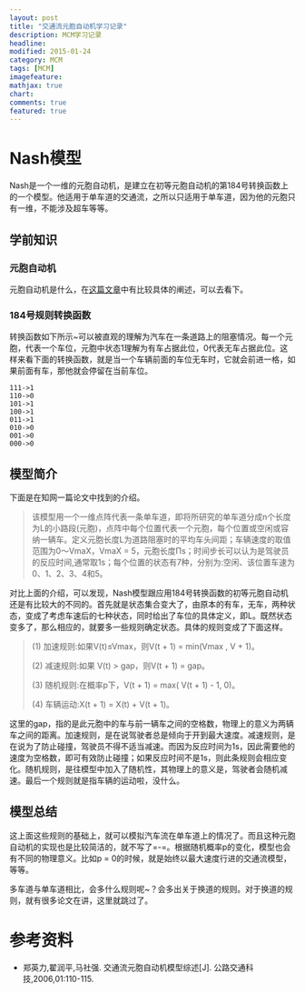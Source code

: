 ```yaml
---
layout: post
title: "交通流元胞自动机学习记录"
description: MCM学习记录
headline: 
modified: 2015-01-24
category: MCM
tags: [MCM]
imagefeature: 
mathjax: true
chart: 
comments: true
featured: true
---
```


# Nash模型

Nash是一个一维的元胞自动机，是建立在初等元胞自动机的第184号转换函数上的一个模型。他适用于单车道的交通流，之所以只适用于单车道，因为他的元胞只有一维，不能涉及超车等等。

## 学前知识

### 元胞自动机

元胞自动机是什么，在[这篇文章](http://gaocegege.com/Blog/mcm/MCM/)中有比较具体的阐述，可以去看下。

### 184号规则转换函数

转换函数如下所示~可以被直观的理解为汽车在一条道路上的阻塞情况。每一个元胞，代表一个车位，元胞中状态1理解为有车占据此位，0代表无车占据此位。这样来看下面的转换函数，就是当一个车辆前面的车位无车时，它就会前进一格，如果前面有车，那他就会停留在当前车位。

	111->1
	110->0
	101->1
	100->1
	011->1
	010->0
	001->0
	000->0

## 模型简介

下面是在知网一篇论文中找到的介绍。

>该模型用一个一维点阵代表一条单车道，即将所研究的单车道分成n个长度为L的小路段(元胞)，点阵中每个位置代表一个元胞，每个位置或空闲或容纳一辆车。定义元胞长度L为道路阻塞时的平均车头间距；车辆速度的取值范围为0～VmaX，VmaX = 5，元胞长度Πs；时间步长可以认为是驾驶员的反应时间,通常取1s；每个位置的状态有7种，分别为:空闲、该位置车速为0、1、2、3、4和5。

对比上面的介绍，可以发现，Nash模型跟应用184号转换函数的初等元胞自动机还是有比较大的不同的。首先就是状态集合变大了，由原本的有车，无车，两种状态，变成了考虑车速后的七种状态，同时给出了车位的具体定义，即L。既然状态变多了，那么相应的，就要多一些规则确定状态。具体的规则变成了下面这样。

>(1) 加速规则:如果V(t)≤Vmax，则V(t + 1) = min(Vmax , V + 1)。
>
>(2) 减速规则:如果 V(t) > gap，则V(t + 1) = gap。
>
>(3) 随机规则:在概率p下，V(t + 1) = max( V(t + 1) - 1, 0)。
>
>(4) 车辆运动:X(t + 1) = X(t) + V(t + 1)。

这里的gap，指的是此元胞中的车与前一辆车之间的空格数，物理上的意义为两辆车之间的距离。加速规则，是在说驾驶者总是倾向于开到最大速度。减速规则，是在说为了防止碰撞，驾驶员不得不适当减速。而因为反应时间为1s，因此需要他的速度为空格数，即可有效防止碰撞；如果反应时间不是1s，则此条规则会相应变化。随机规则，是往模型中加入了随机性，其物理上的意义是，驾驶者会随机减速。最后一个规则就是指车辆的运动啦，没什么。

## 模型总结

这上面这些规则的基础上，就可以模拟汽车流在单车道上的情况了。而且这种元胞自动机的实现也是比较简洁的，就不写了=-=。根据随机概率p的变化，模型也会有不同的物理意义。比如p = 0的时候，就是始终以最大速度行进的交通流模型，等等。

多车道与单车道相比，会多什么规则呢~？会多出关于换道的规则。对于换道的规则，就有很多论文在讲，这里就跳过了。


# 参考资料

* 郑英力,翟润平,马社强. 交通流元胞自动机模型综述[J]. 公路交通科技,2006,01:110-115.